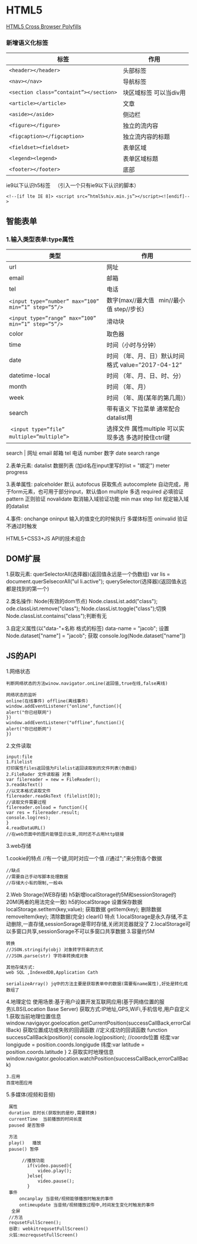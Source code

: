 # HTML5
[HTML5 Cross Browser Polyfills](https://github.com/Modernizr/Modernizr/wiki/HTML5-Cross-browser-Polyfills)
### 新增语义化标签

标签 | 作用
---|---
`<header></header>` | 头部标签
`<nav></nav>` |导航标签
 `<section class=”containt”></section>`| 块区域标签  可以当div用
`<article></article> `|  文章                                                   
`<aside></aside>` |   侧边栏
`<figure></figure>` |  独立的流内容
`<figcaption></figcaption> ` | 独立流内容的标题
`<fieldset><fieldset> ` |  表单区域
`<legend><legend>  ` | 表单区域标题
`<footer></footer> ` | 底部

ie9以下认识h5标签   （引入一个只有ie9以下认识的脚本）

````
<!--[if lte IE 8]> <script src=”html5shiv.min.js”></script><![endif]--> 
````


## 智能表单

### 1.输入类型表单:type属性

类型 | 作用
---|---
url | 网址
email | 邮箱
tel | 电话
`<input type=”number” max=”100” min=”1” step=”5”/>` | 数字(max//最大值    min//最小值  step//步长)
`<input type=”range” max=”100” min=”1” step=”5”/>` | 滑动块
color | 取色器
time | 时间（小时与分钟）
date | 时间 （年、月、日）默认时间格式 value=”2017-04-12”
datetime-local | 时间 （年、月、日、时、分）
  month   | 时间 （年、月）
week     | 时间 （年、周(某年的第几周)）
search  | 带有语义 下拉菜单 通常配合datalist用
  `<input type=”file” multiple=”multiple”>`   | 选择文件 属性multiple 可以实现多选 多选时按住ctrl键

search | 
   网址 email 邮箱 tel 电话 number 数字 date search range

   2.表单元素:
   datalist 数据列表 (加id名在input里写的list = "绑定")
   meter
   progress


   3.表单属性:
   palceholder  默认
   autofocus    获取焦点
   autocomplete 自动完成，用于form元素，也可用于部分input，默认值on
   multiple     多选
   required     必填验证
   pattern      正则验证
   novalidate   取消输入域验证功能
   min
   max
   step
   list         规定输入域的datalist

   4.事件:
   onchange
   oninput 输入的值变化的时候执行
多媒体标签
   oninvalid 验证不通过时触发


HTML5+CSS3+JS API的技术组合

## DOM扩展
1.获取元素:
    querSelectorAll(选择器)(返回值永远是一个伪数组)
    var lis = document.querSelsecorAll("ul li.active");
    querySelector(选择器)(返回值永远都是找到的第一个)

2.类名操作:
    Node(有效的dom节点)
    Node.classList.add("class");
    ode.classList.remove("class");
    Node.classList.toggle("class");切换
    Node.classList.contains("class");判断有无

3.自定义属性(以"data-"+名称 格式的标签)
    data-name = "jacob";
    设置
    Node.dataset["name"] = "jacob";
    获取
    console.log(Node.dataset["name"])


## JS的API
1.网络状态

    判断网络状态的方法winow.navigator.onLine(返回值,true在线,false离线)

    网络状态的监听
    online(在线事件) offline(离线事件)
    window.addEventListener("online",function(){
    alert("你已经联网")
    })
    window.addEventListener("offline",function(){
    alert("你已经断网")
    })

2.文件读取

    input:file
    1.Filelist
    打印属性files返回值为Filelist返回读取到的文件列表(伪数组)
    2.FileRader 文件读取器 对象
    var filereader = new = FileReader();
    3.readAsText()
    //以文本格式读取文件
    filereader.readAsText (filelist[0]);
    //读取文件需要过程
    filereader.onload = function(){
    var res = filereader.result;
    console.log(res);
    }
    4.readDataURL()
    //在web页面中的图片能够显示出来,同时还不占用http链接

3.web存储

   1.cookie的特点
    //有一个键,同时对应一个值
    //通过";"来分割各个数据

    //缺点
    //需要自己手动写脚本处理数据
    //存储大小有的限制,一般4k

   2.Web Storage(WEB存储)
    h5新增localStorage约5M和sessionStorage约20M(两者的用法完全一致)
    h5的localStorage
    设置保存数据
    localStorage.setItem(key,value);
    获取数据
    getItem(key);
    删除数据
    removeItem(key);
    清除数据(完全)
    clearI()
    特点
        1.localStorage是永久存储,不主动删除,一直存储,sessionSorage是零时存储,关闭浏览器就没了
        2.localStorage可以多窗口共享,sessionSorage不可以多窗口共享数据
        3.容量约5M

    转换
    //JSON.stringify(obj) 对象转字符串的方式
    //JSON.parse(str) 字符串转换成对象

    其他存储方式:
    web SQL ,IndexedDB,Application Cath

    serializeArray() jq中的方法主要是获取表单中的数据(需要有name属性),好处是转化成数组了

4.地理定位
    使用场景:基于用户设置开发互联网应用(基于网络位置的服务)LBS(Location Base Server)
    获取方式:IP地址,GPS,WiFi,手机信号,用户自定义
    1.获取当前地理位置信息
    window.navigayor.goelocation.getCurrentPosition(successCallBack,errorCallBack)
    获取位置成功或失败的回调函数
    //定义成功的回调函数
    function successCallBack(position){
    console.log(position);
    //coords位置
    经度:var longigude = position.coords.longigude
    纬度:var latitude = position.coords.latitude
    }
    2.获取实时地理信息
    window.navigator.geolocation.watchPosition(successCallBack,errorCallBack)

    3.应用
    百度地图应用

5.多媒体(视频和音频)

     属性
     duration 总时长(获取到的是秒,需要转换)
     currentTime  当前播放的时间长度
     paused 是否暂停

     方法
     play()   播放
     pause() 暂停

          //播放功能
            if(video.paused){
                video.play();
            }else{
                video.pause();
            }
     事件
         oncanplay 当音频/视频能够播放时触发的事件
         ontimeupdate 当音频/视频播放过程中,时间发生变化时触发的事件
      全屏
     //方法
     requsetFullScreen();
     谷歌: webkitrequsetFullScreen()
     火狐:mozrequsetFullScreen()
